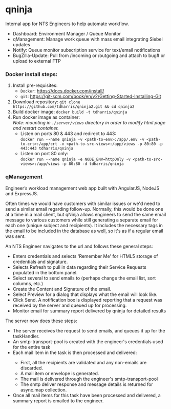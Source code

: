 # qninja
Internal app for NTS Engineers to help automate workflow.
<ul>
<li>Dashboard: Environment Manager / Queue Monitor</li>
<li>qManagement: Manage work queue with mass email integrating Siebel updates</li>
<li>Notify: Queue monitor subscription service for text/email notifications</li>
<li>BugZilla-Update: Pull from /incoming or /outgoing and attach to bug# or upload to external FTP</li>
</ul>

### Docker install steps:
1. Install pre-requisites:
    - `Docker`: https://docs.docker.com/install/
    - `git`: https://git-scm.com/book/en/v2/Getting-Started-Installing-Git
2. Download repository: `git clone https://github.com/tdharris/qninja2.git && cd qninja2`
3. Build docker image: `docker build -t tdharris/qninja`
4. Run docker image as container: 
<br/>*Note: mounting in `./server/views` directory in order to modify html page and restart container.*
    - Listen on ports 80 & 443 and redirect to 443:
    <br/>`docker run --name qninja -v <path-to-env>:/app/.env -v <path-to-crt>:/app/crt -v <path-to-src-views>:/app/views -p 80:80 -p 443:443 tdharris/qninja`
    - Listen on port 80 only:
    <br/>`docker run --name qninja -e NODE_ENV=httpOnly -v <path-to-src-views>:/app/views -p 80:80 -d tdharris/qninja`

### qManagement
Engineer’s workload management web app built with AngularJS, NodeJS and ExpressJS.

Often times we would have customers with similar issues or we'd need to send a similar email regarding follow-up. Normally, this would be done one at a time in a mail client, but qNinja allows engineers to send the same email message to various customers while still generating a separate email for each one (unique subject and recipients). It includes the necessary tags in the email to be included in the database as well, so it's as if a regular email was sent.

An NTS Engineer navigates to the url and follows these general steps:
<ul>
  <li>Enters credentials and selects 'Remember Me' for HTML5 storage of credentials and signature.</li>
  <li>Selects Refresh to pull in data regarding their Service Requests populated in the bottom panel.</li>
  <li>Select several to send emails to (perhaps change the email list, sort columns, etc.)</li>
  <li>Create the Content and Signature of the email. </li>
  <li>Select Preview for a dialog that displays what the email will look like.</li>
  <li>Click Send. A notification box is displayed reporting that a request was received by the server and queued up for processing.</li>
  <li>Monitor email for summary report delivered by qninja for detailed results</li>
</ul>

The server now does these steps:
<ul>
	<li>The server receives the request to send emails, and queues it up for the taskHandler.</li>
	<li>An smtp-transport-pool is created with the engineer's credentials used for the entire task</li>
	<li>Each mail item in the task is then processed and delivered:</li>
	<ul>
	  <li>First, all the recipients are validated and any non-emails are discarded.</li>
	  <li>A mail item or envelope is generated.</li>
	  <li>The mail is delivered through the engineer's smtp-transport-pool</li>
	  <li>The smtp deliver response and message details is returned for async.map collection.</li>
	</ul>
	<li>Once all mail items for this task have been processed and delivered, a summary report is emailed to the engineer.</li>
</ul>
